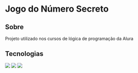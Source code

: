 <h1>Jogo do Número Secreto</h1>

<h2>Sobre</h2>
<p>Projeto utilizado nos cursos de lógica de programação da Alura</p>

## Tecnologias 
<img src="https://img.shields.io/badge/HTML-239120?style=for-the-badge$logo=html5&logColor=white">
<img src="https://img.shields.io/badge/CSS-239120?&style=for-the-badge&logo=css&logoColor=white">
<img src="https://img.shields.io/badge/JavaScript-F7DF1E?style=fot-the-badge&logo=javascript&logoColor=black">

